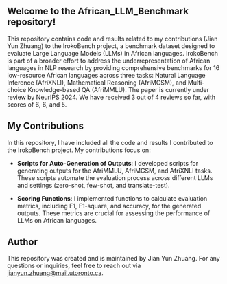 ## Welcome to the African_LLM_Benchmark repository! 
This repository contains code and results related to my contributions (Jian Yun Zhuang) to the IrokoBench project, a benchmark dataset designed to evaluate Large Language Models (LLMs) in African languages. IrokoBench is part of a broader effort to address the underrepresentation of African languages in NLP research by providing comprehensive benchmarks for 16 low-resource African languages across three tasks: Natural Language Inference (AfriXNLI), Mathematical Reasoning (AfriMGSM), and Multi-choice Knowledge-based QA (AfriMMLU). The paper is currently under review by NeurIPS 2024. We have received 3 out of 4 reviews so far, with scores of 6, 6, and 5.
## My Contributions
In this repository, I have included all the code and results I contributed to the IrokoBench project. My contributions focus on:

- **Scripts for Auto-Generation of Outputs**: I developed scripts for generating outputs for the AfriMMLU, AfriMGSM, and AfriXNLI tasks. These scripts automate the evaluation process across different LLMs and settings (zero-shot, few-shot, and translate-test).

- **Scoring Functions**: I implemented functions to calculate evaluation metrics, including F1, F1-square, and accuracy, for the generated outputs. These metrics are crucial for assessing the performance of LLMs on African languages.
## Author
This repository was created and is maintained by Jian Yun Zhuang. For any questions or inquiries, feel free to reach out via jianyun.zhuang@mail.utoronto.ca.
